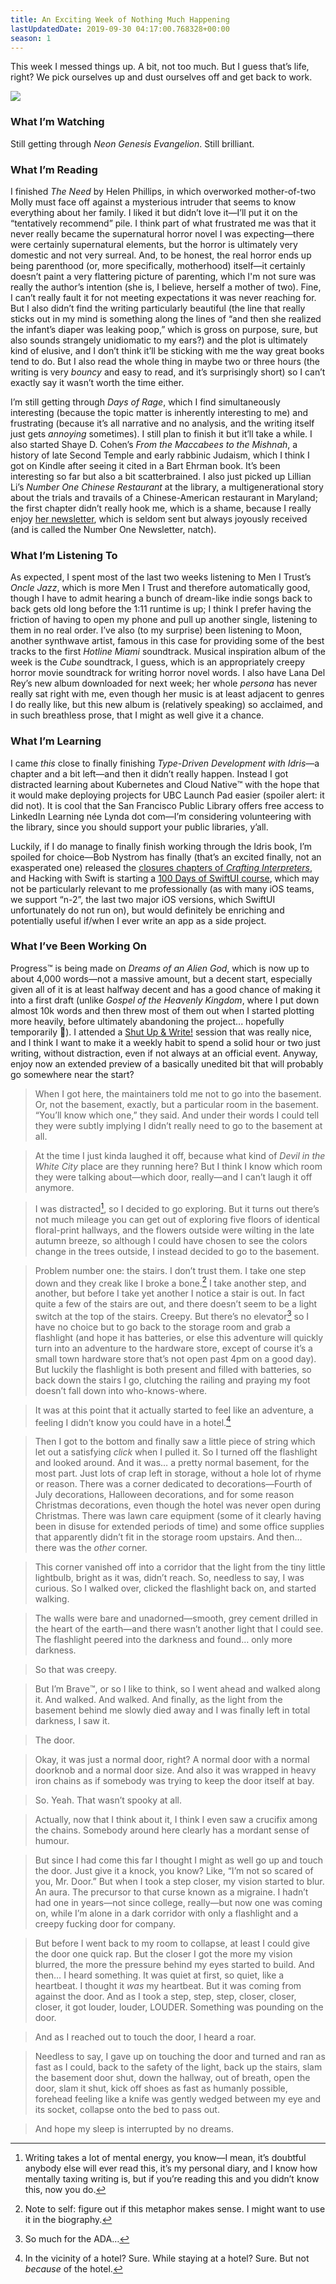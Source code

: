 ```yaml
---
title: An Exciting Week of Nothing Much Happening
lastUpdatedDate: 2019-09-30 04:17:00.768328+00:00 
season: 1
---
```


This week I messed things up. A bit, not too much. But I guess that’s life, right? We pick ourselves up and dust ourselves off and get back to work.

![](https://buttondown-attachments.s3.us-west-2.amazonaws.com/images/3738f4a6-d578-4fa6-bdc8-520db4a11cd3.jpg)

### What I’m Watching

Still getting through *Neon Genesis Evangelion*. Still brilliant.

### What I’m Reading

I finished *The Need* by Helen Phillips, in which overworked mother-of-two Molly must face off against a mysterious intruder that seems to know everything about her family. I liked it but didn’t love it—I’ll put it on the “tentatively recommend” pile. I think part of what frustrated me was that it never really became the supernatural horror novel I was expecting—there were certainly supernatural elements, but the horror is ultimately very domestic and not very surreal. And, to be honest, the real horror ends up being parenthood (or, more specifically, motherhood) itself—it certainly doesn’t paint a very flattering picture of parenting, which I'm not sure was really the author’s intention (she is, I believe, herself a mother of two). Fine, I can’t really fault it for not meeting expectations it was never reaching for. But I also didn’t find the writing particularly beautiful (the line that really sticks out in my mind is something along the lines of “and then she realized the infant’s diaper was leaking poop,” which is gross on purpose, sure, but also sounds strangely unidiomatic to my ears?) and the plot is ultimately kind of elusive, and I don’t think it’ll be sticking with me the way great books tend to do. But I also read the whole thing in maybe two or three hours (the writing is very *bouncy* and easy to read, and it’s surprisingly short) so I can’t exactly say it wasn’t worth the time either.

I’m still getting through *Days of Rage*, which I find simultaneously interesting (because the topic matter is inherently interesting to me) and frustrating (because it’s all narrative and no analysis, and the writing itself just gets *annoying* sometimes). I still plan to finish it but it’ll take a while. I also started Shaye D. Cohen’s *From the Maccabees to the Mishnah*, a history of late Second Temple and early rabbinic Judaism, which I think I got on Kindle after seeing it cited in a Bart Ehrman book. It’s been interesting so far but also a bit scatterbrained. I also just picked up Lillian Li’s *Number One Chinese Restaurant* at the library, a multigenerational story about the trials and travails of a Chinese-American restaurant in Maryland; the first chapter didn’t really hook me, which is a shame, because I really enjoy [her newsletter](https://www.lillianliauthor.com/contact), which is seldom sent but always joyously received (and is called the Number One Newsletter, natch).

### What I’m Listening To

As expected, I spent most of the last two weeks listening to Men I Trust’s *Oncle Jazz*, which is more Men I Trust and therefore automatically good, though I have to admit hearing a bunch of dream-like indie songs back to back gets old long before the 1:11 runtime is up; I think I prefer having the friction of having to open my phone and pull up another single, listening to them in no real order. I’ve also (to my surprise) been listening to Moon, another synthwave artist, famous in this case for providing some of the best tracks to the first *Hotline Miami* soundtrack. Musical inspiration album of the week is the *Cube* soundtrack, I guess, which is an appropriately creepy horror movie soundtrack for writing horror novel words. I also have Lana Del Rey’s new album downloaded for next week; her whole *persona* has never really sat right with me, even though her music is at least adjacent to genres I do really like, but this new album is (relatively speaking) so acclaimed, and in such breathless prose, that I might as well give it a chance.

### What I’m Learning

I came *this* close to finally finishing *Type-Driven Development with Idris*—a chapter and a bit left—and then it didn’t really happen. Instead I got distracted learning about Kubernetes and Cloud Native™️ with the hope that it would make deploying projects for UBC Launch Pad easier (spoiler alert: it did not). It is cool that the San Francisco Public Library offers free access to LinkedIn Learning née Lynda dot com—I’m considering volunteering with the library, since you should support your public libraries, y’all.

Luckily, if I do manage to finally finish working through the Idris book, I’m spoiled for choice—Bob Nystrom has finally (that’s an excited finally, not an exasperated one) released the [closures chapters of *Crafting Interpreters*](http://craftinginterpreters.com/closures.html), and Hacking with Swift is starting a [100 Days of SwiftUI course](https://www.hackingwithswift.com/100/swiftui/1), which may not be particularly relevant to me professionally (as with many iOS teams, we support “n-2”, the last two major iOS versions, which SwiftUI unfortunately do not run on), but would definitely be enriching and potentially useful if/when I ever write an app as a side project.

### What I’ve Been Working On

Progress™️ is being made on *Dreams of an Alien God*, which is now up to about 4,000 words—not a massive amount, but a decent start, especially given all of it is at least halfway decent and has a good chance of making it into a first draft (unlike *Gospel of the Heavenly Kingdom*, where I put down almost 10k words and then threw most of them out when I started plotting more heavily, before ultimately abandoning the project... hopefully temporarily 🙂). I attended a [Shut Up & Write!](https://shutupwrite.com/) session that was really nice, and I think I want to make it a weekly habit to spend a solid hour or two just writing, without distraction, even if not always at an official event. Anyway, enjoy now an extended preview of a basically unedited bit that will probably go somewhere near the start?

> When I got here, the maintainers told me not to go into the basement. Or, not the basement, exactly, but a particular room in the basement. “You’ll know which one,” they said. And under their words I could tell they were subtly implying I didn’t really need to go to the basement at all.

> At the time I just kinda laughed it off, because what kind of *Devil in the White City* place are they running here? But I think I know which room they were talking about—which door, really—and I can’t laugh it off anymore.

> I was distracted[^1], so I decided to go exploring. But it turns out there’s not much mileage you can get out of exploring five floors of identical floral-print hallways, and the flowers outside were wilting in the late autumn breeze, so although I could have chosen to see the colors change in the trees outside, I instead decided to go to the basement.

> Problem number one: the stairs. I don’t trust them. I take one step down and they creak like I broke a bone.[^2] I take another step, and another, but before I take yet another I notice a stair is out. In fact quite a few of the stairs are out, and there doesn’t seem to be a light switch at the top of the stairs. Creepy. But there’s no elevator[^3] so I have no choice but to go back to the storage room and grab a flashlight (and hope it has batteries, or else this adventure will quickly turn into an adventure to the hardware store, except of course it’s a small town hardware store that’s not open past 4pm on a good day). But luckily the flashlight is both present and filled with batteries, so back down the stairs I go, clutching the railing and praying my foot doesn’t fall down into who-knows-where.

> It was at this point that it actually started to feel like an adventure, a feeling I didn’t know you could have in a hotel.[^4]

> Then I got to the bottom and finally saw a little piece of string which let out a satisfying *click* when I pulled it. So I turned off the flashlight and looked around. And it was… a pretty normal basement, for the most part. Just lots of crap left in storage, without a hole lot of rhyme or reason. There was a corner dedicated to decorations—Fourth of July decorations, Halloween decorations, and for some reason Christmas decorations, even though the hotel was never open during Christmas. There was lawn care equipment (some of it clearly having been in disuse for extended periods of time) and some office supplies that apparently didn’t fit in the storage room upstairs. And then… there was the *other* corner.

> This corner vanished off into a corridor that the light from the tiny little lightbulb, bright as it was, didn’t reach. So, needless to say, I was curious. So I walked over, clicked the flashlight back on, and started walking.

> The walls were bare and unadorned—smooth, grey cement drilled in the heart of the earth—and there wasn’t another light that I could see. The flashlight peered into the darkness and found… only more darkness.

> So that was creepy.

> But I’m Brave™️, or so I like to think, so I went ahead and walked along it. And walked. And walked. And finally, as the light from the basement behind me slowly died away and I was finally left in total darkness, I saw it.

> The door.

> Okay, it was just a normal door, right? A normal door with a normal doorknob and a normal door size. And also it was wrapped in heavy iron chains as if somebody was trying to keep the door itself at bay.

> So. Yeah. That wasn’t spooky at all.

> Actually, now that I think about it, I think I even saw a crucifix among the chains. Somebody around here clearly has a mordant sense of humour.

> But since I had come this far I thought I might as well go up and touch the door. Just give it a knock, you know? Like, “I’m not so scared of you, Mr. Door.” But when I took a step closer, my vision started to blur. An aura. The precursor to that curse known as a migraine. I hadn’t had one in years—not since college, really—but now one was coming on, while I’m alone in a dark corridor with only a flashlight and a creepy fucking door for company.

> But before I went back to my room to collapse, at least I could give the door one quick rap. But the closer I got the more my vision blurred, the more the pressure behind my eyes started to build. And then… I heard something. It was quiet at first, so quiet, like a heartbeat. I thought it *was* my heartbeat. But it was coming from against the door. And as I took a step, step, step, closer, closer, closer, it got louder, louder, LOUDER. Something was pounding on the door.

> And as I reached out to touch the door, I heard a roar.

> Needless to say, I gave up on touching the door and turned and ran as fast as I could, back to the safety of the light, back up the stairs, slam the basement door shut, down the hallway, out of breath, open the door, slam it shut, kick off shoes as fast as humanly possible, forehead feeling like a knife was gently wedged between my eye and its socket, collapse onto the bed to pass out.

> And hope my sleep is interrupted by no dreams.

[^1]: Writing takes a lot of mental energy, you know—I mean, it’s doubtful anybody else will ever read this, it’s my personal diary, and I know how mentally taxing writing is, but if you’re reading this and you didn’t know this, now you do.

[^2]: Note to self: figure out if this metaphor makes sense. I might want to use it in the biography.

[^3]: So much for the ADA…

[^4]: In the vicinity of a hotel? Sure. While staying at a hotel? Sure. But not *because* of the hotel.